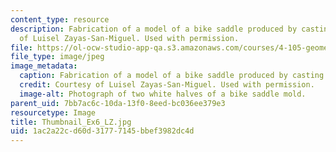 ```yaml
---
content_type: resource
description: Fabrication of a model of a bike saddle produced by casting. Courtesy
  of Luisel Zayas-San-Miguel. Used with permission.
file: https://ol-ocw-studio-app-qa.s3.amazonaws.com/courses/4-105-geometric-disciplines-and-architecture-skills-reciprocal-methodologies-fall-2012/1ac2a22cd60d31777145bbef3982dc4d_Thumbnail_Ex6_LZ.jpg
file_type: image/jpeg
image_metadata:
  caption: Fabrication of a model of a bike saddle produced by casting.
  credit: Courtesy of Luisel Zayas-San-Miguel. Used with permission.
  image-alt: Photograph of two white halves of a bike saddle mold.
parent_uid: 7bb7ac6c-10da-13f0-8eed-bc036ee379e3
resourcetype: Image
title: Thumbnail_Ex6_LZ.jpg
uid: 1ac2a22c-d60d-3177-7145-bbef3982dc4d
---
```

